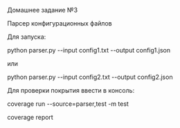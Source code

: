 Домашнее задание №3

Парсер конфигурационных файлов

Для запуска:

python parser.py --input config1.txt --output config1.json

или

python parser.py --input config2.txt --output config2.json

Для проверки покрытия ввести в консоль:

coverage run --source=parser,test -m test

coverage report
